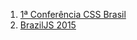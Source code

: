 1. [1ª Conferência CSS Brasil](http://blog.henriquesilver.io/eventos/conferencia-css-brasil-2015/)
1. [BrazilJS 2015](http://blog.icaromh.com/braziljs-2015/)